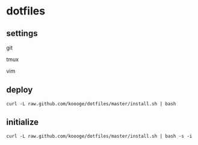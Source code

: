 # dotfiles

## settings
git

tmux

vim

## deploy
```
curl -L raw.github.com/koooge/dotfiles/master/install.sh | bash
```

## initialize
```
curl -L raw.github.com/koooge/dotfiles/master/install.sh | bash -s -i
```
